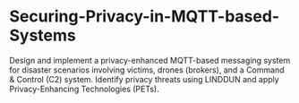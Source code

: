 # Securing-Privacy-in-MQTT-based-Systems
Design and implement a privacy-enhanced MQTT-based messaging system for disaster scenarios involving victims, drones (brokers), and a Command &amp; Control (C2) system. Identify privacy threats using LINDDUN and apply Privacy-Enhancing Technologies (PETs).
